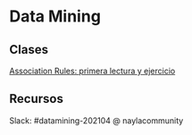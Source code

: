 # Data Mining
## Clases
[Association Rules: primera lectura y ejercicio ](notebooks/association-rules/association-rules.rmd)

## Recursos
Slack: #datamining-202104 @ naylacommunity
